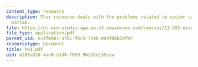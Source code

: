 ```yaml
---
content_type: resource
description: This resource deals with the problems related to vector calculus and
  matlab.
file: https://ol-ocw-studio-app-qa.s3.amazonaws.com/courses/12-201-essentials-of-geophysics-fall-2004/e205a3104ac8b1d6f0999b23be135cea_hw1.pdf
file_type: application/pdf
parent_uid: ec4f6907-3751-f0c3-734b-0d9fd6b70f97
resourcetype: Document
title: hw1.pdf
uid: e205a310-4ac8-b1d6-f099-9b23be135cea
---
```

